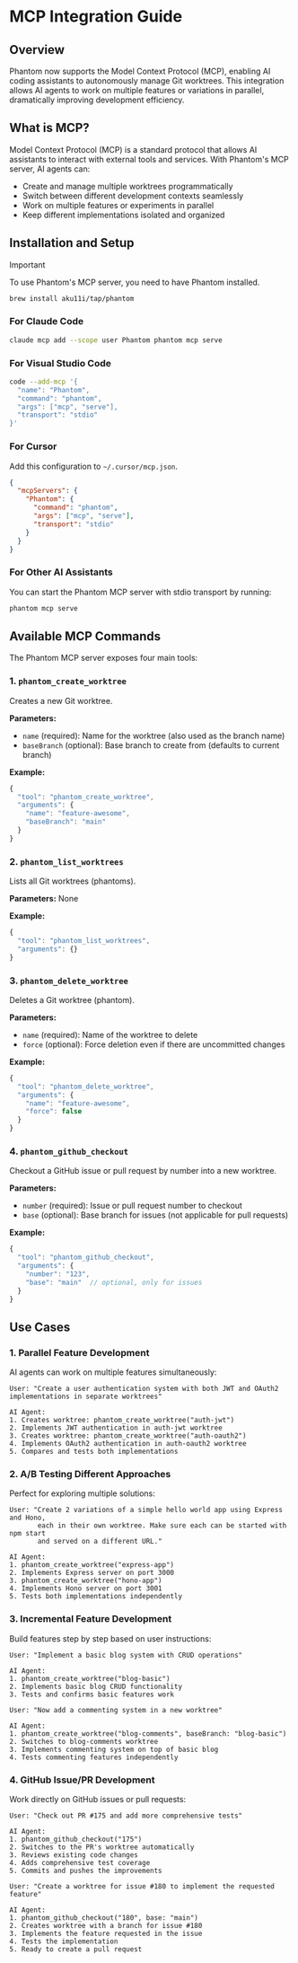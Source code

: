# MCP Integration Guide

## Overview

Phantom now supports the Model Context Protocol (MCP), enabling AI coding assistants to autonomously manage Git worktrees. This integration allows AI agents to work on multiple features or variations in parallel, dramatically improving development efficiency.

## What is MCP?

Model Context Protocol (MCP) is a standard protocol that allows AI assistants to interact with external tools and services. With Phantom's MCP server, AI agents can:

- Create and manage multiple worktrees programmatically
- Switch between different development contexts seamlessly
- Work on multiple features or experiments in parallel
- Keep different implementations isolated and organized

## Installation and Setup

> [!IMPORTANT]  
> To use Phantom's MCP server, you need to have Phantom installed.

```bash
brew install aku11i/tap/phantom
```

### For Claude Code

```sh
claude mcp add --scope user Phantom phantom mcp serve
```

### For Visual Studio Code

```sh
code --add-mcp '{
  "name": "Phantom",
  "command": "phantom",
  "args": ["mcp", "serve"],
  "transport": "stdio"
}'
```

### For Cursor

Add this configuration to `~/.cursor/mcp.json`.

```json
{
  "mcpServers": {
    "Phantom": {
      "command": "phantom",
      "args": ["mcp", "serve"],
      "transport": "stdio"
    }
  }
}
```

### For Other AI Assistants

You can start the Phantom MCP server with stdio transport by running:

```bash
phantom mcp serve
```

## Available MCP Commands

The Phantom MCP server exposes four main tools:

### 1. `phantom_create_worktree`
Creates a new Git worktree.

**Parameters:**
- `name` (required): Name for the worktree (also used as the branch name)
- `baseBranch` (optional): Base branch to create from (defaults to current branch)

**Example:**
```typescript
{
  "tool": "phantom_create_worktree",
  "arguments": {
    "name": "feature-awesome",
    "baseBranch": "main"
  }
}
```

### 2. `phantom_list_worktrees`
Lists all Git worktrees (phantoms).

**Parameters:** None

**Example:**
```typescript
{
  "tool": "phantom_list_worktrees",
  "arguments": {}
}
```

### 3. `phantom_delete_worktree`
Deletes a Git worktree (phantom).

**Parameters:**
- `name` (required): Name of the worktree to delete
- `force` (optional): Force deletion even if there are uncommitted changes

**Example:**
```typescript
{
  "tool": "phantom_delete_worktree",
  "arguments": {
    "name": "feature-awesome",
    "force": false
  }
}
```

### 4. `phantom_github_checkout`
Checkout a GitHub issue or pull request by number into a new worktree.

**Parameters:**
- `number` (required): Issue or pull request number to checkout
- `base` (optional): Base branch for issues (not applicable for pull requests)

**Example:**
```typescript
{
  "tool": "phantom_github_checkout",
  "arguments": {
    "number": "123",
    "base": "main"  // optional, only for issues
  }
}
```

## Use Cases

### 1. Parallel Feature Development

AI agents can work on multiple features simultaneously:

```
User: "Create a user authentication system with both JWT and OAuth2 implementations in separate worktrees"

AI Agent:
1. Creates worktree: phantom_create_worktree("auth-jwt")
2. Implements JWT authentication in auth-jwt worktree
3. Creates worktree: phantom_create_worktree("auth-oauth2")
4. Implements OAuth2 authentication in auth-oauth2 worktree
5. Compares and tests both implementations
```

### 2. A/B Testing Different Approaches

Perfect for exploring multiple solutions:

```
User: "Create 2 variations of a simple hello world app using Express and Hono, 
       each in their own worktree. Make sure each can be started with npm start 
       and served on a different URL."

AI Agent:
1. phantom_create_worktree("express-app")
2. Implements Express server on port 3000
3. phantom_create_worktree("hono-app")
4. Implements Hono server on port 3001
5. Tests both implementations independently
```

### 3. Incremental Feature Development

Build features step by step based on user instructions:

```
User: "Implement a basic blog system with CRUD operations"

AI Agent:
1. phantom_create_worktree("blog-basic")
2. Implements basic blog CRUD functionality
3. Tests and confirms basic features work

User: "Now add a commenting system in a new worktree"

AI Agent:
1. phantom_create_worktree("blog-comments", baseBranch: "blog-basic")
2. Switches to blog-comments worktree
3. Implements commenting system on top of basic blog
4. Tests commenting features independently
```

### 4. GitHub Issue/PR Development

Work directly on GitHub issues or pull requests:

```
User: "Check out PR #175 and add more comprehensive tests"

AI Agent:
1. phantom_github_checkout("175")
2. Switches to the PR's worktree automatically
3. Reviews existing code changes
4. Adds comprehensive test coverage
5. Commits and pushes the improvements

User: "Create a worktree for issue #180 to implement the requested feature"

AI Agent:
1. phantom_github_checkout("180", base: "main")
2. Creates worktree with a branch for issue #180
3. Implements the feature requested in the issue
4. Tests the implementation
5. Ready to create a pull request
```
